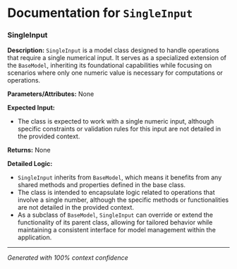 # Documentation for `SingleInput`

### SingleInput

**Description:**
`SingleInput` is a model class designed to handle operations that require a single numerical input. It serves as a specialized extension of the `BaseModel`, inheriting its foundational capabilities while focusing on scenarios where only one numeric value is necessary for computations or operations.

**Parameters/Attributes:**
None

**Expected Input:**
- The class is expected to work with a single numeric input, although specific constraints or validation rules for this input are not detailed in the provided context.

**Returns:**
None

**Detailed Logic:**
- `SingleInput` inherits from `BaseModel`, which means it benefits from any shared methods and properties defined in the base class.
- The class is intended to encapsulate logic related to operations that involve a single number, although the specific methods or functionalities are not detailed in the provided context.
- As a subclass of `BaseModel`, `SingleInput` can override or extend the functionality of its parent class, allowing for tailored behavior while maintaining a consistent interface for model management within the application.

---
*Generated with 100% context confidence*
